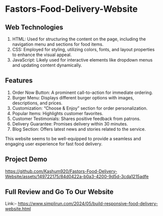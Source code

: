# Fastors-Food-Delivery-Website

## Web Technologies

1. HTML: Used for structuring the content on the page, including the navigation menu and sections for food items.
2. CSS: Employed for styling, utilizing colors, fonts, and layout properties to enhance the visual appeal.
3. JavaScript: Likely used for interactive elements like dropdown menus and updating content dynamically.

## Features

1. Order Now Button: A prominent call-to-action for immediate ordering.
2. Burger Menu: Displays different burger options with images, descriptions, and prices.
3. Customization: “Choose & Enjoy” section for order personalization.
4. Popular Items: Highlights customer favorites.
5. Customer Testimonials: Shares positive feedback from patrons.
6. Delivery Guarantee: Promises delivery within 30 minutes.
7. Blog Section: Offers latest news and stories related to the service.

This website seems to be well-equipped to provide a seamless and engaging user experience for fast food delivery.

## Project Demo

https://github.com/Kashum920/Fastors-Food-Delivery-Website/assets/149722175/84d0422a-b0a3-4200-9d5d-3cda1215adfe

## Full Review and Go To Our Website
Link:- https://www.simplirun.com/2024/05/build-responsive-food-delivery-website.html




